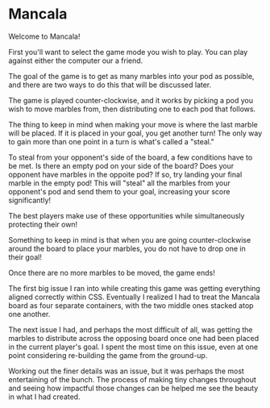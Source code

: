 # Mancala

Welcome to Mancala!

First you'll want to select the game mode you wish to play. You can play against either the computer our a friend.

The goal of the game is to get as many marbles into your pod as possible, and there are two ways to do this that will be discussed later.

The game is played counter-clockwise, and it works by picking a pod you wish to move marbles from, then distributing one to each pod that follows.

The thing to keep in mind when making your move is where the last marble will be placed. If it is placed in your goal, you get another turn! The only way to gain more than one point in a turn is what's called a "steal."

To steal from your opponent's side of the board, a few conditions have to be met. Is there an empty pod on your side of the board? Does your opponent have marbles in the oppoite pod? If so, try landing your final marble in the empty pod! This will "steal" all the marbles from your opponent's pod and send them to your goal, increasing your score significantly!

The best players make use of these opportunities while simultaneously protecting their own!

Something to keep in mind is that when you are going counter-clockwise around the board to place your marbles, you do not have to drop one in their goal!

Once there are no more marbles to be moved, the game ends!


The first big issue I ran into while creating this game was getting everything aligned correctly within CSS. Eventually I realized I had to treat the Mancala board as four separate containers, with the two middle ones stacked atop one another.

The next issue I had, and perhaps the most difficult of all, was getting the marbles to distribute across the opposing board once one had been placed in the current player's goal. I spent the most time on this issue, even at one point considering re-building the game from the ground-up.

Working out the finer details was an issue, but it was perhaps the most entertaining of the bunch. The process of making tiny changes throughout and seeing how impactful those changes can be helped me see the beauty in what I had created.